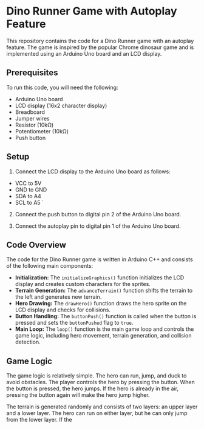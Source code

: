  # Dino Runner Game with Autoplay Feature

This repository contains the code for a Dino Runner game with an autoplay feature. The game is inspired by the popular Chrome dinosaur game and is implemented using an Arduino Uno board and an LCD display.

## Prerequisites

To run this code, you will need the following:

* Arduino Uno board
* LCD display (16x2 character display)
* Breadboard
* Jumper wires
* Resistor (10kΩ)
* Potentiometer (10kΩ)
* Push button

## Setup

1. Connect the LCD display to the Arduino Uno board as follows:

* VCC to 5V
* GND to GND
* SDA to A4
* SCL to A5
`

2. Connect the push button to digital pin 2 of the Arduino Uno board.

3. Connect the autoplay pin to digital pin 1 of the Arduino Uno board.

## Code Overview

The code for the Dino Runner game is written in Arduino C++ and consists of the following main components:

* **Initialization:** The `initializeGraphics()` function initializes the LCD display and creates custom characters for the sprites.
* **Terrain Generation:** The `advanceTerrain()` function shifts the terrain to the left and generates new terrain.
* **Hero Drawing:** The `drawHero()` function draws the hero sprite on the LCD display and checks for collisions.
* **Button Handling:** The `buttonPush()` function is called when the button is pressed and sets the `buttonPushed` flag to `true`.
* **Main Loop:** The `loop()` function is the main game loop and controls the game logic, including hero movement, terrain generation, and collision detection.

## Game Logic

The game logic is relatively simple. The hero can run, jump, and duck to avoid obstacles. The player controls the hero by pressing the button. When the button is pressed, the hero jumps. If the hero is already in the air, pressing the button again will make the hero jump higher.

The terrain is generated randomly and consists of two layers: an upper layer and a lower layer. The hero can run on either layer, but he can only jump from the lower layer. If the

